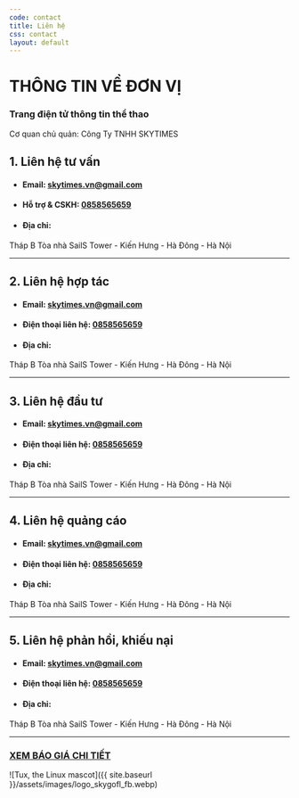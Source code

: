 ```yaml
---
code: contact
title: Liên hệ
css: contact
layout: default
---
```


# THÔNG TIN VỀ ĐƠN VỊ
### Trang điện tử thông tin thể thao
Cơ quan chủ quản: Công Ty TNHH SKYTIMES 

## 1. Liên hệ tư vấn  
* #### Email: [skytimes.vn@gmail.com](mailto:skytimes.vn@gmail.com)  
* #### Hỗ trợ & CSKH:  [0858565659](tel:+84858565659)
* #### Địa chỉ:  
Tháp B Tòa nhà SailS Tower - Kiến Hưng - Hà Đông - Hà Nội  

---

## 2. Liên hệ hợp tác 
* #### Email: [skytimes.vn@gmail.com](mailto:skytimes.vn@gmail.com)  
* #### Điện thoại liên hệ:  [0858565659](tel:+84858565659)
* #### Địa chỉ:  
Tháp B Tòa nhà SailS Tower - Kiến Hưng - Hà Đông - Hà Nội

---
## 3. Liên hệ đầu tư
* #### Email: [skytimes.vn@gmail.com](mailto:skytimes.vn@gmail.com)   
* #### Điện thoại liên hệ:  [0858565659](tel:+84858565659)
* #### Địa chỉ:  
Tháp B Tòa nhà SailS Tower - Kiến Hưng - Hà Đông - Hà Nội

---
## 4. Liên hệ quảng cáo
* #### Email: [skytimes.vn@gmail.com](mailto:skytimes.vn@gmail.com)   
* #### Điện thoại liên hệ:  [0858565659](tel:+84858565659)
* #### Địa chỉ:  
Tháp B Tòa nhà SailS Tower - Kiến Hưng - Hà Đông - Hà Nội 
  
---

## 5. Liên hệ phản hồi, khiếu nại
* #### Email: [skytimes.vn@gmail.com](mailto:skytimes.vn@gmail.com)    
* #### Điện thoại liên hệ:  [0858565659](tel:+84858565659)
* #### Địa chỉ:  
Tháp B Tòa nhà SailS Tower - Kiến Hưng - Hà Đông - Hà Nội

---
### [XEM BÁO GIÁ CHI TIẾT]({{site.baseurl}}/course/)


![Tux, the Linux mascot]({{ site.baseurl }}/assets/images/logo_skygofl_fb.webp)
